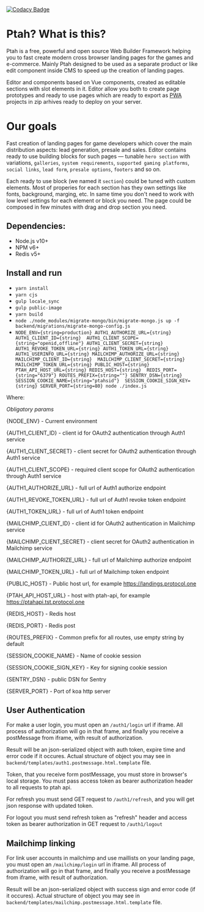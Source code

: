 [![Codacy Badge](https://api.codacy.com/project/badge/Grade/da503bb6111644f68a1266eea37309c7)](https://www.codacy.com/app/ProtocolOne/storefront)

# Ptah? What is this?

Ptah is a free, powerful and open source Web Builder Framework helping you to fast create modern cross browser landing pages for the games and e-commerce. Mainly Ptah designed to be used as a separate product or like edit component inside CMS to speed up the creation of landing pages. 

Editor and components based on Vue components, created as editable sections with slot elements in it. Editor allow you both to create page prototypes and ready to use pages which are ready to export as [PWA](https://developers.google.com/web/progressive-web-apps/) projects in zip arhives ready to deploy on your server. 

# Our goals

Fast creation of landing pages for game developers which cover the main distribution aspects: lead generation, presale and sales. Editor contains ready to use building blocks for such pages — tunable `hero section` with variations, `galleries`, `system requirements`, `supported gaming platforms`, `social links`, `lead form`, `presale options`, `footers` and so on.  

Each ready to use block (we named it `section`) could be tuned with custom elements. Most of properies for each section has they own settings like fonts, background, marging, etc. In same time you don't need to work with low level settings for each element or block you need. The page could be composed in few minutes with drag and drop section you need.

## Dependencies: 
* Node.js v10+
* NPM v6+
* Redis v5+

## Install and run
* `yarn install`
* `yarn cjs`
* `gulp locale_sync`
* `gulp public-image`
* `yarn build`
* `node ./node_modules/migrate-mongo/bin/migrate-mongo.js up -f backend/migrations/migrate-mongo-config.js`
* `NODE_ENV={string=production} AUTH1_AUTHORIZE_URL={string} AUTH1_CLIENT_ID={string} 
AUTH1_CLIENT_SCOPE={string="openid,offline"} AUTH1_CLIENT_SECRET={string} AUTH1_REVOKE_TOKEN_URL={string} AUTH1_TOKEN_URL={string} 
AUTH1_USERINFO_URL={string} MAILCHIMP_AUTHORIZE_URL={string} MAILCHIMP_CLIENT_ID={string} 
MAILCHIMP_CLIENT_SECRET={string} MAILCHIMP_TOKEN_URL={string} PUBLIC_HOST={string} PTAH_API_HOST_URL={string} REDIS_HOST={string} 
REDIS_PORT={string="6379"} ROUTES_PREFIX={string=""} SENTRY_DSN={string} SESSION_COOKIE_NAME={string="ptahsid"} 
SESSION_COOKIE_SIGN_KEY={string} SERVER_PORT={string=80} node ./index.js`

Where:

*Obligatory params*

{NODE_ENV} - Current environment

{AUTH1_CLIENT_ID} - client id for OAuth2 authentication through Auth1 service

{AUTH1_CLIENT_SECRET} - client secret for OAuth2 authentication through Auth1 service

{AUTH1_CLIENT_SCOPE} - required client scope for OAuth2 authentication through Auth1 service

{AUTH1_AUTHORIZE_URL} - full url of Auth1 authorize endpoint

{AUTH1_REVOKE_TOKEN_URL} - full url of Auth1 revoke token endpoint

{AUTH1_TOKEN_URL} - full url of Auth1 token endpoint

{MAILCHIMP_CLIENT_ID} - client id for OAuth2 authentication in Mailchimp service

{MAILCHIMP_CLIENT_SECRET} - client secret for OAuth2 authentication in Mailchimp service

{MAILCHIMP_AUTHORIZE_URL} - full url of Mailchimp authorize endpoint 

{MAILCHIMP_TOKEN_URL} - full url of Mailchimp token endpoint

{PUBLIC_HOST} - Public host url, for example https://landings.protocol.one

{PTAH_API_HOST_URL} - host with ptah-api, for example https://ptahapi.tst.protocol.one

{REDIS_HOST} - Redis host

{REDIS_PORT} - Redis post

{ROUTES_PREFIX} - Common prefix for all routes, use empty string by default

{SESSION_COOKIE_NAME} - Name of cookie session

{SESSION_COOKIE_SIGN_KEY} - Key for signing cookie session

{SENTRY_DSN} - public DSN for Sentry

{SERVER_PORT} - Port of koa http server


## User Authentication

For make a user login, you must open an `/auth1/login` url if iframe. 
All process of authorization will go in that frame, and finally you receive a postMessage from iframe, 
with result of authorization. 

Result will be an json-serialized object with auth token, expire time and error code if it occures. 
Actual structure of object you may see in `backend/templates/auth1.postmessage.html.template` file.

Token, that you receive form postMessage, you must store in browser's local storage.
You must pass access token as bearer authorization header to all requests to ptah api.

For refresh you must send GET request to `/auth1/refresh`, and you will get json response with updated token. 

For logout you must send refresh token as "refresh" header and access token as bearer authorization in GET request to 
`/auth1/logout`

## Mailchimp linking

For link user accounts in mailchimp and use maillists on your landing page, you must open an `/mailchimp/login` url
in iframe.
All process of authorization will go in that frame, and finally you receive a postMessage from iframe, 
with result of authorization. 

Result will be an json-serialized object with success sign and error code (if it occures). 
Actual structure of object you may see in `backend/templates/mailchimp.postmessage.html.template` file.
